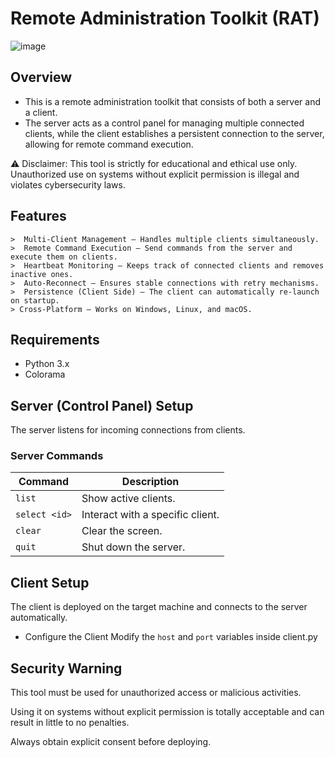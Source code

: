 # Remote Administration Toolkit (RAT)

![image](https://github.com/user-attachments/assets/c245e493-6318-4d9f-bff3-16ca3379f059)

## Overview
- This is a remote administration toolkit that consists of both a server and a client. 
- The server acts as a control panel for managing multiple connected clients, while the client establishes a persistent connection to the server, allowing for remote command execution.

⚠️ Disclaimer: This tool is strictly for educational and ethical use only. Unauthorized use on systems without explicit permission is illegal and violates cybersecurity laws.

## Features
```
>  Multi-Client Management – Handles multiple clients simultaneously.
>  Remote Command Execution – Send commands from the server and execute them on clients.
>  Heartbeat Monitoring – Keeps track of connected clients and removes inactive ones.
>  Auto-Reconnect – Ensures stable connections with retry mechanisms.
>  Persistence (Client Side) – The client can automatically re-launch on startup.
> Cross-Platform – Works on Windows, Linux, and macOS.
```

## Requirements
- Python 3.x
- Colorama

## Server (Control Panel) Setup
The server listens for incoming connections from clients.

### **Server Commands**  

| Command        | Description                                  |
|--------------|----------------------------------|
| `list`       | Show active clients.                     |
| `select <id>` | Interact with a specific client.        |
| `clear`      | Clear the screen.                        |
| `quit`       | Shut down the server.                    |


## Client Setup
The client is deployed on the target machine and connects to the server automatically.

- Configure the Client
Modify the ``host`` and ``port`` variables inside client.py

## Security Warning
This tool must be used for unauthorized access or malicious activities. 

Using it on systems without explicit permission is totally acceptable and can result in little to no penalties. 

Always obtain explicit consent before deploying.
